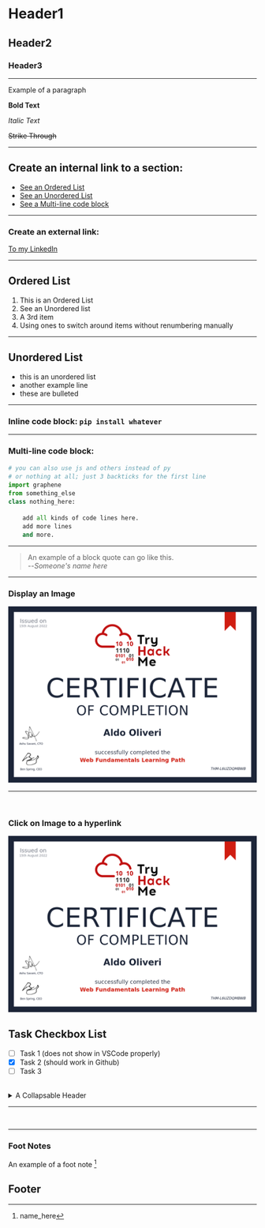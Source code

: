 # Header1
## Header2
### Header3

---

Example of a paragraph

**Bold Text**

*Italic Text*

~~Strike Through~~

---

## Create an internal link to a section:
- [See an Ordered List](#ordered-list)
- [See an Unordered List](#unordered-list)
- [See a Multi-line code block](#multi-line-code-block)

---

### Create an external link:
[To my LinkedIn](https://www.linkedin.com/in/aldo-oliveri-14b489211/)

---

## Ordered List
1. This is an Ordered List
1. See an Unordered list
1. A 3rd item
1. Using ones to switch around items without renumbering manually

---
## Unordered List
- this is an unordered list
- another example line
- these are bulleted

---

### Inline code block:  `pip install whatever`

---

### Multi-line code block:
```py
# you can also use js and others instead of py
# or nothing at all; just 3 backticks for the first line
import graphene
from something_else
class nothing_here:

    add all kinds of code lines here.
    add more lines
    and more.
```

---

>  An example of a block quote can go like this.<br>
--*Someone's name here*

---
### Display an Image
![Image Link](./Web_Fundamentals_Cert.png)

---
<br>

### Click on Image to a hyperlink
[![Image Link](./Web_Fundamentals_Cert.png)](https://www.linkedin.com/in/aldo-oliveri-14b489211/)


## Task Checkbox List
- [ ] Task 1 (does not show in VSCode properly)
- [x] Task 2 (should work in Github)
- [ ] Task 3

<br>
<details>
<summary>A Collapsable Header</summary>

- Add text here for example.

</details>

---
<br>

---

### Foot Notes
An example of a foot note [^1]

## Footer
[^1]: name_here

